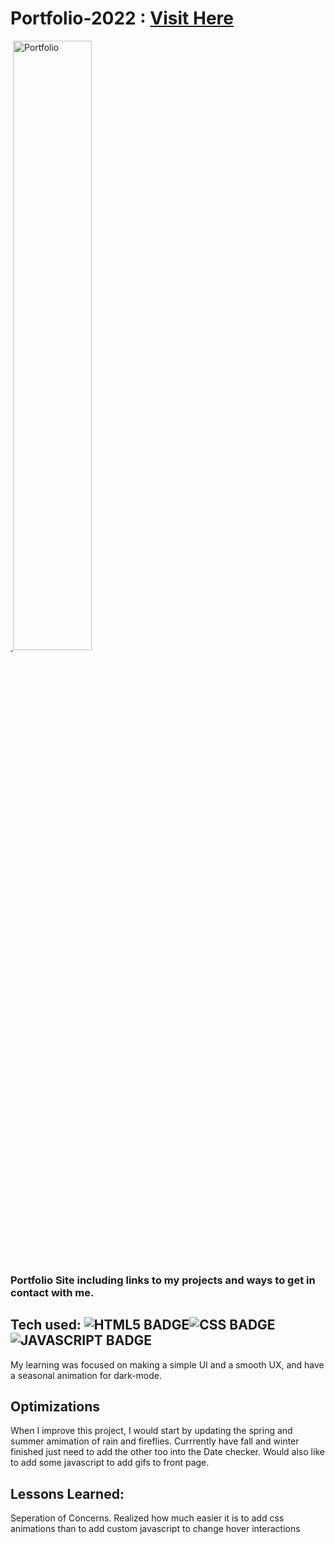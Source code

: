 # Portfolio-2022 : <a target="_blank" href="https://www.shockleyje.com/">Visit Here</a>

<a target="_blank" href="https://www.shockleyje.com/">
<img source="/ShockleyJE/devportfolio/blob/master/images/transparentHeadshot.JPG?raw=true"></img>
<img src="https://github.com/ShockleyJE/devportfolio/blob/master/images/transparentHeadshot.JPG" width="50%" alt="Portfolio"/>
</a>

### Portfolio Site including links to my projects and ways to get in contact with me.

## Tech used: ![HTML5 BADGE](https://img.shields.io/static/v1?label=|&message=HTML5&color=23555f&style=plastic&logo=html5)![CSS BADGE](https://img.shields.io/static/v1?label=|&message=CSS3&color=285f65&style=plastic&logo=css3)![JAVASCRIPT BADGE](https://img.shields.io/static/v1?label=|&message=JAVASCRIPT&color=3c7f5d&style=plastic&logo=javascript)


My learning was focused on making a simple UI and a smooth UX, and have a seasonal animation for dark-mode. 

## Optimizations

When I improve this project, I would start by updating the spring and summer amimation of rain and fireflies. Currrently have fall and winter finished just need to add the other too into the Date checker. Would also like to add some javascript to add gifs to front page.

## Lessons Learned:

Seperation of Concerns. Realized how much easier it is to add css animations than to add custom javascript to change hover interactions
